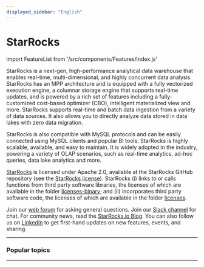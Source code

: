 ```yaml
---
displayed_sidebar: "English"
---
```


# StarRocks

import FeatureList from '/src/components/Features/index.js'

StarRocks is a next-gen, high-performance analytical data warehouse that enables real-time, multi-dimensional, and highly concurrent data analysis. StarRocks has an MPP architecture and is equipped with a fully vectorized execution engine, a columnar storage engine that supports real-time updates, and is powered by a rich set of features including a fully-customized cost-based optimizer (CBO), intelligent materialized view and more. StarRocks supports real-time and batch data ingestion from a variety of data sources. It also allows you to directly analyze data stored in data lakes with zero data migration.

StarRocks is also compatible with MySQL protocols and can be easily connected using MySQL clients and popular BI tools. StarRocks is highly scalable, available, and easy to maintain. It is widely adopted in the industry, powering a variety of OLAP scenarios, such as real-time analytics, ad-hoc queries, data lake analytics and more.

[StarRocks](https://github.com/StarRocks/starrocks/tree/main) is licensed under Apache 2.0, available at the StarRocks GitHub repository (see the [StarRocks license](https://github.com/StarRocks/starrocks/blob/main/LICENSE.txt)). StarRocks (i) links to or calls functions from third party software libraries, the licenses of which are available in the folder [licenses-binary](https://github.com/StarRocks/starrocks/tree/main/licenses-binary); and (ii) incorporates third party software code, the licenses of which are available in the folder [licenses](https://github.com/StarRocks/starrocks/tree/main/licenses).

Join our [web forum](https://forum.starrocks.io/) for asking general questions. Join our [Slack channel](https://try.starrocks.com/join-starrocks-on-slack) for chat. For community news, read the [StarRocks.io Blog](https://www.starrocks.io/blog). You can also follow us on [LinkedIn](https://www.linkedin.com/company/starrocks) to get first-hand updates on new features, events, and sharing.

---

### Popular topics

<FeatureList language="English" />

---
